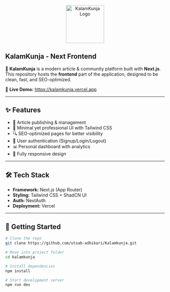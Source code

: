 <p align="center">
  <img src="https://kalamkunja.vercel.app/logo_1.png" 
       alt="KalamKunja Logo"
        width="120"/>
</p>

## KalamKunja - Next Frontend

🚀 **KalamKunja** is a modern article & community platform built with **Next.js**.  
This repository hosts the **frontend** part of the application, designed to be clean, fast, and SEO-optimized.

🔗 **Live Demo:**
https://kalamkunja.vercel.app

---

## ✨ Features

- 📝 Article publishing & management
- 🎨 Minimal yet professional UI with Tailwind CSS
- 🔍 SEO-optimized pages for better visibility
- 👤 User authentication (Signup/Login/Logout)
- 📊 Personal dashboard with analytics
- 📱 Fully responsive design

---

## 🛠️ Tech Stack

- **Framework:** Next.js (App Router)
- **Styling:** Tailwind CSS + ShadCN UI
- **Auth:** NextAuth
- **Deployment:** Vercel

---

## 🚀 Getting Started

```bash
# Clone the repo
git clone https://github.com/utsab-adhikari/Kalamkunja.git

# Move into project folder
cd kalamkunja

# Install dependencies
npm install

# Start development server
npm run dev
```
